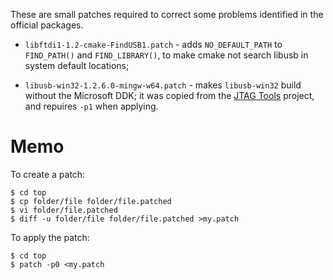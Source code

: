 These are small patches required to correct some problems identified in the official packages.

* `libftdi1-1.2-cmake-FindUSB1.patch` - adds `NO_DEFAULT_PATH` to `FIND_PATH()` and `FIND_LIBRARY()`, to make cmake not search libusb in system default locations;

* `libusb-win32-1.2.6.0-mingw-w64.patch` - makes `libusb-win32` build without the Microsoft DDK; it was copied from the [JTAG Tools](https://gitorious.org/jtag-tools/openocd-mingw-build-scripts) project, and repuires `-p1` when applying.

# Memo

To create a patch:

```console
$ cd top
$ cp folder/file folder/file.patched
$ vi folder/file.patched
$ diff -u folder/file folder/file.patched >my.patch
```

To apply the patch:

```console
$ cd top
$ patch -p0 <my.patch
```
